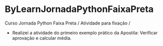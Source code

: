 # ByLearnJornadaPythonFaixaPreta
Curso Jornada Python Faixa Preta /
Atividade para fixação /
* Realizei a atividade do primeiro exemplo prático da Apostila: Verificar aprovação e calcular média.
